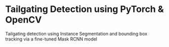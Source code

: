 # Tailgating Detection using PyTorch & OpenCV
Tailgating detection using Instance Segmentation and bounding box tracking via a fine-tuned Mask RCNN model
